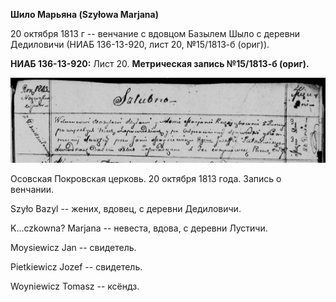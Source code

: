 **Шило Марьяна (Szyłowa Marjana)**

20 октября 1813 г -- венчание с вдовцом Базылем Шыло с деревни
Дедиловичи (НИАБ 136-13-920, лист 20, №15/1813-б (ориг)).

**НИАБ 136-13-920:** Лист 20. **Метрическая запись №15/1813-б (ориг).**

![](./media/eb870cee22eb3ac3c48637d26102b8931614ac3e.png)

Осовская Покровская церковь. 20 октября 1813 года. Запись о венчании.

Szyło Bazyl -- жених, вдовец, с деревни Дедиловичи.

K...czkowna? Marjana -- невеста, вдова, с деревни Лустичи.

Moysiewicz Jan -- свидетель.

Pietkiewicz Jozef -- свидетель.

Woyniewicz Tomasz -- ксёндз.
